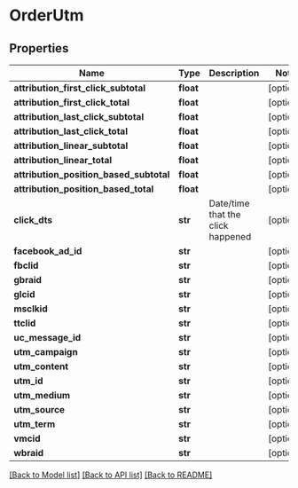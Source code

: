 # OrderUtm

## Properties
Name | Type | Description | Notes
------------ | ------------- | ------------- | -------------
**attribution_first_click_subtotal** | **float** |  | [optional] 
**attribution_first_click_total** | **float** |  | [optional] 
**attribution_last_click_subtotal** | **float** |  | [optional] 
**attribution_last_click_total** | **float** |  | [optional] 
**attribution_linear_subtotal** | **float** |  | [optional] 
**attribution_linear_total** | **float** |  | [optional] 
**attribution_position_based_subtotal** | **float** |  | [optional] 
**attribution_position_based_total** | **float** |  | [optional] 
**click_dts** | **str** | Date/time that the click happened | [optional] 
**facebook_ad_id** | **str** |  | [optional] 
**fbclid** | **str** |  | [optional] 
**gbraid** | **str** |  | [optional] 
**glcid** | **str** |  | [optional] 
**msclkid** | **str** |  | [optional] 
**ttclid** | **str** |  | [optional] 
**uc_message_id** | **str** |  | [optional] 
**utm_campaign** | **str** |  | [optional] 
**utm_content** | **str** |  | [optional] 
**utm_id** | **str** |  | [optional] 
**utm_medium** | **str** |  | [optional] 
**utm_source** | **str** |  | [optional] 
**utm_term** | **str** |  | [optional] 
**vmcid** | **str** |  | [optional] 
**wbraid** | **str** |  | [optional] 

[[Back to Model list]](../README.md#documentation-for-models) [[Back to API list]](../README.md#documentation-for-api-endpoints) [[Back to README]](../README.md)


